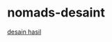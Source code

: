 # nomads-desaint
<a href="https://632f5be70749cc5352b5b462--reliable-kulfi-8f9255.netlify.app/">desain hasil</a>
